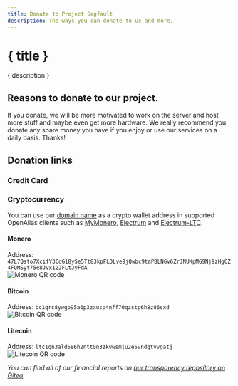```yaml
---
title: Donate to Project Segfault
description: The ways you can donate to us and more.
---
```


<script>
	import LinkButton from "$lib/LinkButton.svelte";
</script>

# { title }

{ description }

## Reasons to donate to our project.

If you donate, we will be more motivated to work on the server and host more stuff and maybe even get more hardware. We really recommend you donate any spare money you have if you enjoy or use our services on a daily basis. Thanks!

## Donation links

### Credit Card

<LinkButton url="https://liberapay.com/ProjectSegfault/donate" icon="i-simple-icons:liberapay" title="Donate" bg="#F6C915" color="#151515" />

### Cryptocurrency

You can use our [domain name](https://projectsegfau.lt) as a crypto wallet address in supported OpenAlias clients such as [MyMonero](https://mymonero.com/), [Electrum](https://electrum.org/) and [Electrum-LTC](https://electrum-ltc.org/).

#### Monero

Address: `47L7Qsto7XcifY3CdG18ySe5Tt83kpFLDLve9jQwbc9taPBLNGv6ZrJNUKpMG9Nj9zHgCZ4FQMSyt75e8Jvx12JFLtJyFdA`  
![Monero QR code](/Monero.png)

#### Bitcoin

Address: `bc1qrc8ywgp95a6p3zausp4nff70qzstp6h8z86sxd`  
![Bitcoin QR code](/Bitcoin.png)

#### Litecoin

Address: `ltc1qn3ald586h2ntt0n3zkvwsmju2e5vndgtvvgatj`  
![Litecoin QR code](/Litecoin.png)

_You can find all of our financial reports on [our transparency repository on Gitea](https://git.projectsegfau.lt/ProjectSegfault/transparency/)._

<style>
    code {
        word-wrap: break-word;
    }
</style>
